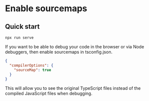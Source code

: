 # Enable sourcemaps

## Quick start

`npx run serve`

If you want to be able to debug your code in the browser or via Node debuggers, then enable sourcemaps in tsconfig.json.

```json
{
  "compilerOptions": {
    "sourceMap": true
  }
}
```

This will allow you to see the original TypeScript files instead of the compiled JavaScript files when debugging.
